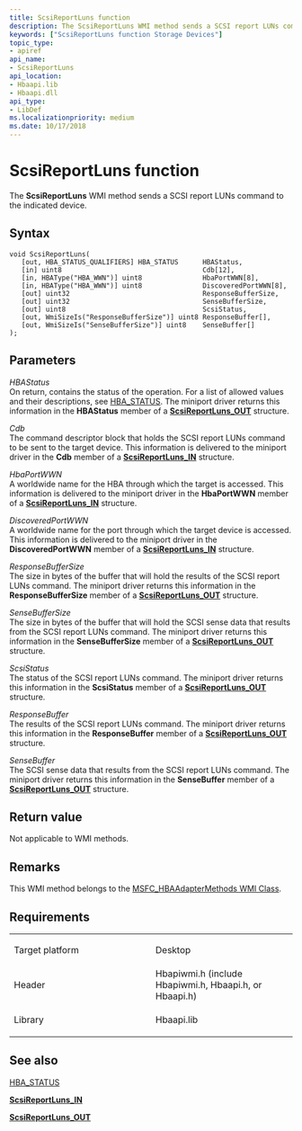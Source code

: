 ```yaml
---
title: ScsiReportLuns function
description: The ScsiReportLuns WMI method sends a SCSI report LUNs command to the indicated device.
keywords: ["ScsiReportLuns function Storage Devices"]
topic_type:
- apiref
api_name:
- ScsiReportLuns
api_location:
- Hbaapi.lib
- Hbaapi.dll
api_type:
- LibDef
ms.localizationpriority: medium
ms.date: 10/17/2018
---
```


# ScsiReportLuns function


The **ScsiReportLuns** WMI method sends a SCSI report LUNs command to the indicated device.

Syntax
------

```ManagedCPlusPlus
void ScsiReportLuns(
   [out, HBA_STATUS_QUALIFIERS] HBA_STATUS      HBAStatus,
   [in] uint8                                   Cdb[12],
   [in, HBAType("HBA_WWN")] uint8               HbaPortWWN[8],
   [in, HBAType("HBA_WWN")] uint8               DiscoveredPortWWN[8],
   [out] uint32                                 ResponseBufferSize,
   [out] uint32                                 SenseBufferSize,
   [out] uint8                                  ScsiStatus,
   [out, WmiSizeIs("ResponseBufferSize")] uint8 ResponseBuffer[],
   [out, WmiSizeIs("SenseBufferSize")] uint8    SenseBuffer[]
);
```

Parameters
----------

*HBAStatus*   
On return, contains the status of the operation. For a list of allowed values and their descriptions, see [HBA\_STATUS](hba-status.md). The miniport driver returns this information in the **HBAStatus** member of a [**ScsiReportLuns\_OUT**](/windows-hardware/drivers/ddi/hbapiwmi/ns-hbapiwmi-_scsireportluns_out) structure.

*Cdb*   
The command descriptor block that holds the SCSI report LUNs command to be sent to the target device. This information is delivered to the miniport driver in the **Cdb** member of a [**ScsiReportLuns\_IN**](/windows-hardware/drivers/ddi/hbapiwmi/ns-hbapiwmi-_scsireportluns_in) structure.

*HbaPortWWN*   
A worldwide name for the HBA through which the target is accessed. This information is delivered to the miniport driver in the **HbaPortWWN** member of a [**ScsiReportLuns\_IN**](/windows-hardware/drivers/ddi/hbapiwmi/ns-hbapiwmi-_scsireportluns_in) structure.

*DiscoveredPortWWN*   
A worldwide name for the port through which the target device is accessed. This information is delivered to the miniport driver in the **DiscoveredPortWWN** member of a [**ScsiReportLuns\_IN**](/windows-hardware/drivers/ddi/hbapiwmi/ns-hbapiwmi-_scsireportluns_in) structure.

*ResponseBufferSize*   
The size in bytes of the buffer that will hold the results of the SCSI report LUNs command. The miniport driver returns this information in the **ResponseBufferSize** member of a [**ScsiReportLuns\_OUT**](/windows-hardware/drivers/ddi/hbapiwmi/ns-hbapiwmi-_scsireportluns_out) structure.

*SenseBufferSize*   
The size in bytes of the buffer that will hold the SCSI sense data that results from the SCSI report LUNs command. The miniport driver returns this information in the **SenseBufferSize** member of a [**ScsiReportLuns\_OUT**](/windows-hardware/drivers/ddi/hbapiwmi/ns-hbapiwmi-_scsireportluns_out) structure.

*ScsiStatus*   
The status of the SCSI report LUNs command. The miniport driver returns this information in the **ScsiStatus** member of a [**ScsiReportLuns\_OUT**](/windows-hardware/drivers/ddi/hbapiwmi/ns-hbapiwmi-_scsireportluns_out) structure.

*ResponseBuffer*   
The results of the SCSI report LUNs command. The miniport driver returns this information in the **ResponseBuffer** member of a [**ScsiReportLuns\_OUT**](/windows-hardware/drivers/ddi/hbapiwmi/ns-hbapiwmi-_scsireportluns_out) structure.

*SenseBuffer*   
The SCSI sense data that results from the SCSI report LUNs command. The miniport driver returns this information in the **SenseBuffer** member of a [**ScsiReportLuns\_OUT**](/windows-hardware/drivers/ddi/hbapiwmi/ns-hbapiwmi-_scsireportluns_out) structure.

Return value
------------

Not applicable to WMI methods.

Remarks
-------

This WMI method belongs to the [MSFC\_HBAAdapterMethods WMI Class](msfc-hbaadaptermethods-wmi-class.md).

Requirements
------------

<table>
<colgroup>
<col width="50%" />
<col width="50%" />
</colgroup>
<tbody>
<tr class="odd">
<td align="left"><p>Target platform</p></td>
<td align="left">Desktop</td>
</tr>
<tr class="even">
<td align="left"><p>Header</p></td>
<td align="left">Hbapiwmi.h (include Hbapiwmi.h, Hbaapi.h, or Hbaapi.h)</td>
</tr>
<tr class="odd">
<td align="left"><p>Library</p></td>
<td align="left">Hbaapi.lib</td>
</tr>
</tbody>
</table>

## <span id="see_also"></span>See also


[HBA\_STATUS](hba-status.md)

[**ScsiReportLuns\_IN**](/windows-hardware/drivers/ddi/hbapiwmi/ns-hbapiwmi-_scsireportluns_in)

[**ScsiReportLuns\_OUT**](/windows-hardware/drivers/ddi/hbapiwmi/ns-hbapiwmi-_scsireportluns_out)

 

